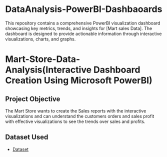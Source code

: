 # DataAnalysis-PowerBI-Dashbaoards
This repository contains a comprehensive PowerBI visualization dashboard showcasing key metrics, trends, and insights for [Mart sales Data]. The dashboard is designed to provide actionable information through interactive visualizations, charts, and graphs.

# Mart-Store-Data-Analysis(Interactive Dashboard Creation Using Microsoft PowerBI)

## Project Objective

The Mart Store wants to create the Sales reports with the interactive visualizations and can understand the customers orders and sales profit with effective visualizations to see the trends over sales and profits. 

## Dataset Used
- <a href="https://github.com/RudravaramSandeepKumar/DataAnalysis-PowerBI-Dashbaoards/blob/main/Mart%20Sales%20Data">Dataset</a>
